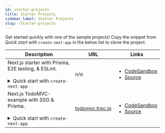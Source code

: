 ```yaml
---
id: starter-projects
title: Starter Projects
sidebar_label: Starter Projects
slug: /starter-projects
---
```


Get started quickly with one of the sample projects! Copy the snippet from _Quick start with `create-next-app`_ in the below list to clone the project.

<table>
  <thead>
    <tr>
      <th>Description</th>
      <th>URL</th>
      <th>Links</th>
    </tr>
  </thead>
  <tbody>
    <tr>
      <td>
        Next.js starter with Prisma, E2E testing, &amp; ESLint.
        <br/><br/>
        <details>
          <summary>Quick start with <code>create-next-app</code></summary>
          <code>npx create-next-app --example https://github.com/trpc/trpc --example-path examples/next-prisma-starter trpc-prisma-starter</code>
        </details>
      </td>
      <td><em>n/a</em></td>
      <td>
        <ul>
          <li><a href="https://codesandbox.io/s/github/trpc/trpc/tree/main/examples/next-prisma-starter?file=/src/pages/index.tsx">CodeSandbox</a></li>
          <li><a href="https://github.com/trpc/trpc/tree/main/examples/next-prisma-starter">Source</a></li>
        </ul>
      </td>
    </tr>
    <tr>
      <td>
        Next.js TodoMVC-example with SSG & Prisma.
        <br/><br/>
        <details>
          <summary>Quick start with <code>create-next-app</code></summary>
          <code>npx create-next-app --example https://github.com/trpc/trpc --example-path examples/next-prisma-todomvc trpc-todo</code>
        </details>
      </td>
      <td><a href="https://todomvc.trpc.io">todomvc.trpc.io</a></td>
      <td>
        <ul>
          <li><a href="https://codesandbox.io/s/github/trpc/trpc/tree/main/examples/next-prisma-todomvc?file=/pages/%5Bfilter%5D.tsx">CodeSandbox</a></li>
          <li><a href="https://github.com/trpc/trpc/tree/main/examples/next-prisma-todomvc">Source</a></li>
        </ul>
      </td>
    </tr>
    <!-- <tr>
      <td>
        Next.js real-time chat example.
        <br/>
        Uses experimental subscriptions.
        <br/><br/>
        <details>
          <summary>Quick start with <code>create-next-app</code></summary>
          <code>npx create-next-app --example https://github.com/trpc/trpc --example-path examples/next-chat trpc-chat</code>
        </details>
      </td>
      <td><a href="https://chat.trpc.io">chat.trpc.io</a></td>
      <td>
        <ul>
          <li><a href="https://github.com/trpc/trpc/tree/main/examples/next-chat">Source</a></li>
        </ul>
      </td>
    </tr> -->
  </tbody>
</table>
